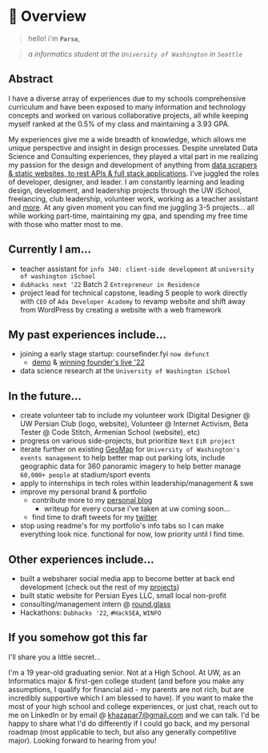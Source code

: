 # 📖 Overview

> hello! i'm **`Parsa`**,

> *a informatics student at the `University of Washington` in `Seattle`*

## Abstract

I have a diverse array of experiences due to my schools comprehensive curriculum and have been exposed to many information and technology concepts and worked on various collaborative projects, all while keeping myself ranked at the 0.5% of my class and maintaining a 3.93 GPA.

My experiences give me a wide breadth of knowledge, which allows me unique perspective and insight in design processes. Despite unrelated Data Science and Consulting experiences, they played a vital part in me realizing my passion for the design and development of anything from [data scrapers & static websites, to rest APIs & full stack applications](https://parsas.studio/#/projects). I've juggled the roles of developer, designer, and leader. I am constantly learning and leading design, development, and leadership projects through the UW iSchool, freelancing, club leadership, volunteer work, working as a teacher assistant and [more](https://parsas.studio/#/projects). At any given moment you can find me juggling 3-5 projects... all while working part-time, maintaining my gpa, and spending my free time with those who matter most to me.

## Currently I am...

- teacher assistant for `info 340: client-side development` at `university of washington iSchool`
- `dubhacks next '22` Batch 2 `Entrepreneur in Residence`
- project lead for technical capstone, leading 5 people to work directly with `CEO` of `Ada Developer Academy` to revamp website and shift away from WordPress by creating a website with a web framework 

## My past experiences include...

- joining a early stage startup: coursefinder.fyi `now defunct`
    - [demo](https://drive.google.com/file/d/1E3RMj1VQJsf88n7w_UBeUrNy6aN7ILdR/view?usp=sharing) & [winning founder's live '22](https://www.linkedin.com/posts/founders-live_entrepreneurship-university-startup-activity-6936115184696516608-UNzT?utm_source=share&utm_medium=member_desktop)
- data science research at the `University of Washington iSchool`

## In the future...

- create volunteer tab to include my volunteer work (Digital Designer @ UW Persian Club (logo, website), Volunteer @ Internet Activism, Beta Tester @ Code Stitch, Armenian School (website), etc)
- progress on various side-projects, but prioritize `Next` `EiR project`
- iterate further on existing [GeoMap](https://depts.washington.edu/tsevents/) for `University of Washington's events management` to help better map out parking lots, include geographic data for 360 panoramic imagery to help better manage `60,000+ people` at stadium/sport events
- apply to internships in tech roles within leadership/management & swe
- improve my personal brand & portfolio
    - contribute more to my [personal blog](https://medium.com/@khazapar7)   
        - writeup for every course i've taken at uw coming soon...
    - find time to draft tweets for my [twitter](https://twitter.com/ParsaKhaz)
- stop using readme's for my portfolio's info tabs so I can make everything look nice. functional for now, low priority until I find time.

## Other experiences include...


- built a websharer social media app to become better at back end development (check out the rest of my [projects](https://parsas.studio/#/projects))
- built static website for Persian Eyes LLC, small local non-profit
- consulting/management intern @ [round.glass](https://roundglass.com)
- Hackathons: `Dubhacks '22`, `#HackSEA`, `WINFO`

## If you somehow got this far

I'll share you a little secret... 

I'm a 19 year-old graduating senior. Not at a High School. At UW, as an Informatics major & first-gen college student (and before you make any assumptions, I qualify for financial aid - my parents are not rich, but are incredibly supportive which I am blessed to have). If you want to make the most of your high school and college experiences, or just chat, reach out to me on LinkedIn or by email @ khazapar7@gmail.com and we can talk. I'd be happy to share what I'd do differently if I could go back, and my personal roadmap (most applicable to tech, but also any generally competitive major). Looking forward to hearing from you!
<!-- It goes without saying that my environment & luck played an incredibly large part in this, and I have a lot to be grateful for in many regards. I plan to direct my efforts after college towards sharing my own insights and wisdom from my journey and let it be a compass to others in theirs.   -->